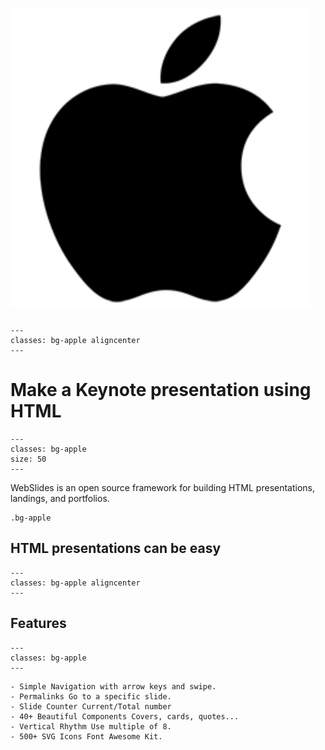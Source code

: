 # ![Apple Logo](_static/images/logos/apple.svg)

<!-- I can't class a header image, should be whitelogo -->

```{slide-config} 
---
classes: bg-apple aligncenter
---
```

# Make a Keynote presentation using HTML

```{slide-config} 
---
classes: bg-apple
size: 50
---
```

WebSlides is an open source framework for building HTML presentations, landings, and portfolios.

````
.bg-apple
````

## HTML presentations can be easy

```{slide-config}
---
classes: bg-apple aligncenter
---
```

## Features

```{slide-config}
---
classes: bg-apple
---
```

```{flexblock-feature}
- Simple Navigation with arrow keys and swipe.
- Permalinks Go to a specific slide.
- Slide Counter Current/Total number
- 40+ Beautiful Components Covers, cards, quotes...
- Vertical Rhythm Use multiple of 8.
- 500+ SVG Icons Font Awesome Kit.
```